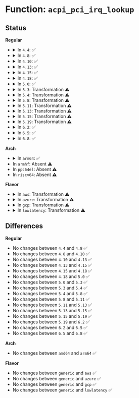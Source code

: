 # Function: <code>acpi_pci_irq_lookup</code>

## Status
<b>Regular</b>
<ul>
<li>
<details>
<summary>In <code>4.4</code>: ✅</summary>

```c
struct acpi_prt_entry *acpi_pci_irq_lookup(struct pci_dev *dev, int pin);
```

**Collision:** Unique Static

**Inline:** No

**Transformation:** False

**Instances:**

```
In drivers/acpi/pci_irq.c (ffffffff81487254)
Location: drivers/acpi/pci_irq.c:313
Inline: False
Direct callers:
  - drivers/acpi/pci_irq.c:acpi_pci_irq_enable
  - drivers/acpi/pci_irq.c:acpi_pci_irq_disable
```
**Symbols:**

```
ffffffff81487254-ffffffff814873b0: acpi_pci_irq_lookup (STB_LOCAL)
```
</details>
</li>
<li>
<details>
<summary>In <code>4.8</code>: ✅</summary>

```c
struct acpi_prt_entry *acpi_pci_irq_lookup(struct pci_dev *dev, int pin);
```

**Collision:** Unique Static

**Inline:** No

**Transformation:** False

**Instances:**

```
In drivers/acpi/pci_irq.c (ffffffff814d5ea4)
Location: drivers/acpi/pci_irq.c:311
Inline: False
Direct callers:
  - drivers/acpi/pci_irq.c:acpi_pci_irq_disable
  - drivers/acpi/pci_irq.c:acpi_pci_irq_enable
```
**Symbols:**

```
ffffffff814d5ea4-ffffffff814d6000: acpi_pci_irq_lookup (STB_LOCAL)
```
</details>
</li>
<li>
<details>
<summary>In <code>4.10</code>: ✅</summary>

```c
struct acpi_prt_entry *acpi_pci_irq_lookup(struct pci_dev *dev, int pin);
```

**Collision:** Unique Static

**Inline:** No

**Transformation:** False

**Instances:**

```
In drivers/acpi/pci_irq.c (ffffffff814f84fc)
Location: drivers/acpi/pci_irq.c:311
Inline: False
Direct callers:
  - drivers/acpi/pci_irq.c:acpi_pci_irq_disable
  - drivers/acpi/pci_irq.c:acpi_pci_irq_enable
```
**Symbols:**

```
ffffffff814f84fc-ffffffff814f8658: acpi_pci_irq_lookup (STB_LOCAL)
```
</details>
</li>
<li>
<details>
<summary>In <code>4.13</code>: ✅</summary>

```c
struct acpi_prt_entry *acpi_pci_irq_lookup(struct pci_dev *dev, int pin);
```

**Collision:** Unique Static

**Inline:** No

**Transformation:** False

**Instances:**

```
In drivers/acpi/pci_irq.c (ffffffff81507260)
Location: drivers/acpi/pci_irq.c:311
Inline: False
Direct callers:
  - drivers/acpi/pci_irq.c:acpi_pci_irq_disable
  - drivers/acpi/pci_irq.c:acpi_pci_irq_enable
```
**Symbols:**

```
ffffffff81507260-ffffffff81507410: acpi_pci_irq_lookup (STB_LOCAL)
```
</details>
</li>
<li>
<details>
<summary>In <code>4.15</code>: ✅</summary>

```c
struct acpi_prt_entry *acpi_pci_irq_lookup(struct pci_dev *dev, int pin);
```

**Collision:** Unique Static

**Inline:** No

**Transformation:** False

**Instances:**

```
In drivers/acpi/pci_irq.c (ffffffff81549530)
Location: drivers/acpi/pci_irq.c:311
Inline: False
Direct callers:
  - drivers/acpi/pci_irq.c:acpi_pci_irq_disable
  - drivers/acpi/pci_irq.c:acpi_pci_irq_enable
```
**Symbols:**

```
ffffffff81549530-ffffffff8154981f: acpi_pci_irq_lookup (STB_LOCAL)
```
</details>
</li>
<li>
<details>
<summary>In <code>4.18</code>: ✅</summary>

```c
struct acpi_prt_entry *acpi_pci_irq_lookup(struct pci_dev *dev, int pin);
```

**Collision:** Unique Static

**Inline:** No

**Transformation:** False

**Instances:**

```
In drivers/acpi/pci_irq.c (ffffffff8157f660)
Location: drivers/acpi/pci_irq.c:311
Inline: False
Direct callers:
  - drivers/acpi/pci_irq.c:acpi_pci_irq_disable
  - drivers/acpi/pci_irq.c:acpi_pci_irq_enable
```
**Symbols:**

```
ffffffff8157f660-ffffffff8157f938: acpi_pci_irq_lookup (STB_LOCAL)
```
</details>
</li>
<li>
<details>
<summary>In <code>5.0</code>: ✅</summary>

```c
struct acpi_prt_entry *acpi_pci_irq_lookup(struct pci_dev *dev, int pin);
```

**Collision:** Unique Static

**Inline:** No

**Transformation:** False

**Instances:**

```
In drivers/acpi/pci_irq.c (ffffffff81597380)
Location: drivers/acpi/pci_irq.c:311
Inline: False
Direct callers:
  - drivers/acpi/pci_irq.c:acpi_pci_irq_disable
  - drivers/acpi/pci_irq.c:acpi_pci_irq_enable
```
**Symbols:**

```
ffffffff81597380-ffffffff81597658: acpi_pci_irq_lookup (STB_LOCAL)
```
</details>
</li>
<li>
<details>
<summary>In <code>5.3</code>: Transformation ⚠️</summary>

```c
struct acpi_prt_entry *acpi_pci_irq_lookup(struct pci_dev *dev, int pin);
```

**Collision:** Unique Static

**Inline:** No

**Transformation:** True

**Instances:**

```
In drivers/acpi/pci_irq.c (0)
Location: drivers/acpi/pci_irq.c:298
Inline: False
Direct callers:
  - drivers/acpi/pci_irq.c:acpi_pci_irq_disable
  - drivers/acpi/pci_irq.c:acpi_pci_irq_enable
```
**Symbols:**

```
ffffffff815c8530-ffffffff815c87ae: acpi_pci_irq_lookup (STB_LOCAL)
ffffffff815c8b2f-ffffffff815c8b81: acpi_pci_irq_lookup.cold (STB_LOCAL)
```
</details>
</li>
<li>
<details>
<summary>In <code>5.4</code>: Transformation ⚠️</summary>

```c
struct acpi_prt_entry *acpi_pci_irq_lookup(struct pci_dev *dev, int pin);
```

**Collision:** Unique Static

**Inline:** No

**Transformation:** True

**Instances:**

```
In drivers/acpi/pci_irq.c (0)
Location: drivers/acpi/pci_irq.c:298
Inline: False
Direct callers:
  - drivers/acpi/pci_irq.c:acpi_pci_irq_disable
  - drivers/acpi/pci_irq.c:acpi_pci_irq_enable
```
**Symbols:**

```
ffffffff815e9750-ffffffff815e99ce: acpi_pci_irq_lookup (STB_LOCAL)
ffffffff815e9d4f-ffffffff815e9da1: acpi_pci_irq_lookup.cold (STB_LOCAL)
```
</details>
</li>
<li>
<details>
<summary>In <code>5.8</code>: Transformation ⚠️</summary>

```c
struct acpi_prt_entry *acpi_pci_irq_lookup(struct pci_dev *dev, int pin);
```

**Collision:** Unique Static

**Inline:** No

**Transformation:** True

**Instances:**

```
In drivers/acpi/pci_irq.c (0)
Location: drivers/acpi/pci_irq.c:298
Inline: False
Direct callers:
  - drivers/acpi/pci_irq.c:acpi_pci_irq_disable
  - drivers/acpi/pci_irq.c:acpi_pci_irq_enable
```
**Symbols:**

```
ffffffff816951c0-ffffffff816953de: acpi_pci_irq_lookup (STB_LOCAL)
ffffffff81695791-ffffffff816957b2: acpi_pci_irq_lookup.cold (STB_LOCAL)
```
</details>
</li>
<li>
<details>
<summary>In <code>5.11</code>: Transformation ⚠️</summary>

```c
struct acpi_prt_entry *acpi_pci_irq_lookup(struct pci_dev *dev, int pin);
```

**Collision:** Unique Static

**Inline:** No

**Transformation:** True

**Instances:**

```
In drivers/acpi/pci_irq.c (0)
Location: drivers/acpi/pci_irq.c:298
Inline: False
Direct callers:
  - drivers/acpi/pci_irq.c:acpi_pci_irq_disable
  - drivers/acpi/pci_irq.c:acpi_pci_irq_enable
```
**Symbols:**

```
ffffffff816b2410-ffffffff816b262e: acpi_pci_irq_lookup (STB_LOCAL)
ffffffff81c02114-ffffffff81c02135: acpi_pci_irq_lookup.cold (STB_LOCAL)
```
</details>
</li>
<li>
<details>
<summary>In <code>5.13</code>: Transformation ⚠️</summary>

```c
struct acpi_prt_entry *acpi_pci_irq_lookup(struct pci_dev *dev, int pin);
```

**Collision:** Unique Static

**Inline:** No

**Transformation:** True

**Instances:**

```
In drivers/acpi/pci_irq.c (0)
Location: drivers/acpi/pci_irq.c:291
Inline: False
Direct callers:
  - drivers/acpi/pci_irq.c:acpi_pci_irq_disable
  - drivers/acpi/pci_irq.c:acpi_pci_irq_enable
```
**Symbols:**

```
ffffffff81694700-ffffffff816948f8: acpi_pci_irq_lookup (STB_LOCAL)
ffffffff81bf390f-ffffffff81bf3967: acpi_pci_irq_lookup.cold (STB_LOCAL)
```
</details>
</li>
<li>
<details>
<summary>In <code>5.15</code>: Transformation ⚠️</summary>

```c
struct acpi_prt_entry *acpi_pci_irq_lookup(struct pci_dev *dev, int pin);
```

**Collision:** Unique Static

**Inline:** No

**Transformation:** True

**Instances:**

```
In drivers/acpi/pci_irq.c (0)
Location: drivers/acpi/pci_irq.c:291
Inline: False
Direct callers:
  - drivers/acpi/pci_irq.c:acpi_pci_irq_disable
  - drivers/acpi/pci_irq.c:acpi_pci_irq_enable
```
**Symbols:**

```
ffffffff8170a410-ffffffff8170a5ff: acpi_pci_irq_lookup (STB_LOCAL)
ffffffff81cf0564-ffffffff81cf05bc: acpi_pci_irq_lookup.cold (STB_LOCAL)
```
</details>
</li>
<li>
<details>
<summary>In <code>5.19</code>: Transformation ⚠️</summary>

```c
struct acpi_prt_entry *acpi_pci_irq_lookup(struct pci_dev *dev, int pin);
```

**Collision:** Unique Static

**Inline:** No

**Transformation:** True

**Instances:**

```
In drivers/acpi/pci_irq.c (0)
Location: drivers/acpi/pci_irq.c:291
Inline: False
Direct callers:
  - drivers/acpi/pci_irq.c:acpi_pci_irq_disable
  - drivers/acpi/pci_irq.c:acpi_pci_irq_enable
```
**Symbols:**

```
ffffffff81838890-ffffffff81838a93: acpi_pci_irq_lookup (STB_LOCAL)
ffffffff81eb83e9-ffffffff81eb8441: acpi_pci_irq_lookup.cold (STB_LOCAL)
```
</details>
</li>
<li>
<details>
<summary>In <code>6.2</code>: ✅</summary>

```c
struct acpi_prt_entry *acpi_pci_irq_lookup(struct pci_dev *dev, int pin);
```

**Collision:** Unique Static

**Inline:** No

**Transformation:** False

**Instances:**

```
In drivers/acpi/pci_irq.c (ffffffff8196dc30)
Location: drivers/acpi/pci_irq.c:291
Inline: False
Direct callers:
  - drivers/acpi/pci_irq.c:acpi_pci_irq_disable
  - drivers/acpi/pci_irq.c:acpi_pci_irq_enable
```
**Symbols:**

```
ffffffff8196dc30-ffffffff8196de8b: acpi_pci_irq_lookup (STB_LOCAL)
```
</details>
</li>
<li>
<details>
<summary>In <code>6.5</code>: ✅</summary>

```c
struct acpi_prt_entry *acpi_pci_irq_lookup(struct pci_dev *dev, int pin);
```

**Collision:** Unique Static

**Inline:** No

**Transformation:** False

**Instances:**

```
In drivers/acpi/pci_irq.c (ffffffff819b4160)
Location: drivers/acpi/pci_irq.c:291
Inline: False
Direct callers:
  - drivers/acpi/pci_irq.c:acpi_pci_irq_disable
  - drivers/acpi/pci_irq.c:acpi_pci_irq_enable
```
**Symbols:**

```
ffffffff819b4160-ffffffff819b43b2: acpi_pci_irq_lookup (STB_LOCAL)
```
</details>
</li>
<li>
<details>
<summary>In <code>6.8</code>: ✅</summary>

```c
struct acpi_prt_entry *acpi_pci_irq_lookup(struct pci_dev *dev, int pin);
```

**Collision:** Unique Static

**Inline:** No

**Transformation:** False

**Instances:**

```
In drivers/acpi/pci_irq.c (ffffffff819fe760)
Location: drivers/acpi/pci_irq.c:291
Inline: False
Direct callers:
  - drivers/acpi/pci_irq.c:acpi_pci_irq_disable
  - drivers/acpi/pci_irq.c:acpi_pci_irq_enable
```
**Symbols:**

```
ffffffff819fe760-ffffffff819fe9b2: acpi_pci_irq_lookup (STB_LOCAL)
```
</details>
</li>
</ul>
<b>Arch</b>
<ul>
<li>
<details>
<summary>In <code>arm64</code>: ✅</summary>

```c
struct acpi_prt_entry *acpi_pci_irq_lookup(struct pci_dev *dev, int pin);
```

**Collision:** Unique Static

**Inline:** No

**Transformation:** False

**Instances:**

```
In drivers/acpi/pci_irq.c (ffff800010776870)
Location: drivers/acpi/pci_irq.c:298
Inline: False
Direct callers:
  - drivers/acpi/pci_irq.c:acpi_pci_irq_disable
  - drivers/acpi/pci_irq.c:acpi_pci_irq_enable
```
**Symbols:**

```
ffff800010776870-ffff800010776990: acpi_pci_irq_lookup (STB_LOCAL)
```
</details>
</li>
<li>
In <code>armhf</code>: Absent ⚠️
</li>
<li>
In <code>ppc64el</code>: Absent ⚠️
</li>
<li>
In <code>riscv64</code>: Absent ⚠️
</li>
</ul>
<b>Flavor</b>
<ul>
<li>
<details>
<summary>In <code>aws</code>: Transformation ⚠️</summary>

```c
struct acpi_prt_entry *acpi_pci_irq_lookup(struct pci_dev *dev, int pin);
```

**Collision:** Unique Static

**Inline:** No

**Transformation:** True

**Instances:**

```
In drivers/acpi/pci_irq.c (0)
Location: drivers/acpi/pci_irq.c:298
Inline: False
Direct callers:
  - drivers/acpi/pci_irq.c:acpi_pci_irq_disable
  - drivers/acpi/pci_irq.c:acpi_pci_irq_enable
```
**Symbols:**

```
ffffffff815da720-ffffffff815da861: acpi_pci_irq_lookup (STB_LOCAL)
ffffffff815dab7f-ffffffff815dabdc: acpi_pci_irq_lookup.cold (STB_LOCAL)
```
</details>
</li>
<li>
<details>
<summary>In <code>azure</code>: Transformation ⚠️</summary>

```c
struct acpi_prt_entry *acpi_pci_irq_lookup(struct pci_dev *dev, int pin);
```

**Collision:** Unique Static

**Inline:** No

**Transformation:** True

**Instances:**

```
In drivers/acpi/pci_irq.c (0)
Location: drivers/acpi/pci_irq.c:298
Inline: False
Direct callers:
  - drivers/acpi/pci_irq.c:acpi_pci_irq_disable
  - drivers/acpi/pci_irq.c:acpi_pci_irq_enable
```
**Symbols:**

```
ffffffff815c4340-ffffffff815c4481: acpi_pci_irq_lookup (STB_LOCAL)
ffffffff815c479f-ffffffff815c47fc: acpi_pci_irq_lookup.cold (STB_LOCAL)
```
</details>
</li>
<li>
<details>
<summary>In <code>gcp</code>: Transformation ⚠️</summary>

```c
struct acpi_prt_entry *acpi_pci_irq_lookup(struct pci_dev *dev, int pin);
```

**Collision:** Unique Static

**Inline:** No

**Transformation:** True

**Instances:**

```
In drivers/acpi/pci_irq.c (0)
Location: drivers/acpi/pci_irq.c:298
Inline: False
Direct callers:
  - drivers/acpi/pci_irq.c:acpi_pci_irq_disable
  - drivers/acpi/pci_irq.c:acpi_pci_irq_enable
```
**Symbols:**

```
ffffffff815dda30-ffffffff815ddcae: acpi_pci_irq_lookup (STB_LOCAL)
ffffffff815de02f-ffffffff815de081: acpi_pci_irq_lookup.cold (STB_LOCAL)
```
</details>
</li>
<li>
<details>
<summary>In <code>lowlatency</code>: Transformation ⚠️</summary>

```c
struct acpi_prt_entry *acpi_pci_irq_lookup(struct pci_dev *dev, int pin);
```

**Collision:** Unique Static

**Inline:** No

**Transformation:** True

**Instances:**

```
In drivers/acpi/pci_irq.c (0)
Location: drivers/acpi/pci_irq.c:298
Inline: False
Direct callers:
  - drivers/acpi/pci_irq.c:acpi_pci_irq_disable
  - drivers/acpi/pci_irq.c:acpi_pci_irq_enable
```
**Symbols:**

```
ffffffff815f78f0-ffffffff815f7b6e: acpi_pci_irq_lookup (STB_LOCAL)
ffffffff815f7eef-ffffffff815f7f41: acpi_pci_irq_lookup.cold (STB_LOCAL)
```
</details>
</li>
</ul>

## Differences
<b>Regular</b>
<ul>
<li>
No changes between <code>4.4</code> and <code>4.8</code> ✅
</li>
<li>
No changes between <code>4.8</code> and <code>4.10</code> ✅
</li>
<li>
No changes between <code>4.10</code> and <code>4.13</code> ✅
</li>
<li>
No changes between <code>4.13</code> and <code>4.15</code> ✅
</li>
<li>
No changes between <code>4.15</code> and <code>4.18</code> ✅
</li>
<li>
No changes between <code>4.18</code> and <code>5.0</code> ✅
</li>
<li>
No changes between <code>5.0</code> and <code>5.3</code> ✅
</li>
<li>
No changes between <code>5.3</code> and <code>5.4</code> ✅
</li>
<li>
No changes between <code>5.4</code> and <code>5.8</code> ✅
</li>
<li>
No changes between <code>5.8</code> and <code>5.11</code> ✅
</li>
<li>
No changes between <code>5.11</code> and <code>5.13</code> ✅
</li>
<li>
No changes between <code>5.13</code> and <code>5.15</code> ✅
</li>
<li>
No changes between <code>5.15</code> and <code>5.19</code> ✅
</li>
<li>
No changes between <code>5.19</code> and <code>6.2</code> ✅
</li>
<li>
No changes between <code>6.2</code> and <code>6.5</code> ✅
</li>
<li>
No changes between <code>6.5</code> and <code>6.8</code> ✅
</li>
</ul>
<b>Arch</b>
<ul>
<li>
No changes between <code>amd64</code> and <code>arm64</code> ✅
</li>
</ul>
<b>Flavor</b>
<ul>
<li>
No changes between <code>generic</code> and <code>aws</code> ✅
</li>
<li>
No changes between <code>generic</code> and <code>azure</code> ✅
</li>
<li>
No changes between <code>generic</code> and <code>gcp</code> ✅
</li>
<li>
No changes between <code>generic</code> and <code>lowlatency</code> ✅
</li>
</ul>
